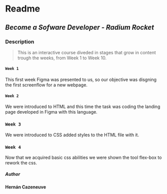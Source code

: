 # Readme
## _Become a Sofware Developer - Radium Rocket_
### Description 
>This is an interactive course diveded in stages that grow in content trough the weeks, from Week 1 to Week 10.
#### ```Week 1```
This first week Figma was presented to us, so our objective was disgning the first screenflow for a new webpage.
#### ```Week 2```
We were introduced to HTML and this time the task was coding the landing page developed in Figma with this language.
### ```Week 3```
We were introduced to CSS added styles to the HTML file with it.
### ```Week 4```
Now that we acquired basic css abilities we were shown the tool flex-box to rework the css.

##### Author
**Hernán Cazeneuve**
